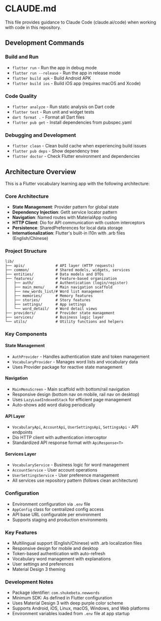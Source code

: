 # CLAUDE.md

This file provides guidance to Claude Code (claude.ai/code) when working with code in this repository.

## Development Commands

### Build and Run
- `flutter run` - Run the app in debug mode
- `flutter run --release` - Run the app in release mode  
- `flutter build apk` - Build Android APK
- `flutter build ios` - Build iOS app (requires macOS and Xcode)

### Code Quality
- `flutter analyze` - Run static analysis on Dart code
- `flutter test` - Run unit and widget tests
- `dart format .` - Format all Dart files
- `flutter pub get` - Install dependencies from pubspec.yaml

### Debugging and Development
- `flutter clean` - Clean build cache when experiencing build issues
- `flutter pub deps` - Show dependency tree
- `flutter doctor` - Check Flutter environment and dependencies

## Architecture Overview

This is a Flutter vocabulary learning app with the following architecture:

### Core Architecture
- **State Management**: Provider pattern for global state
- **Dependency Injection**: GetIt service locator pattern
- **Navigation**: Named routes with MaterialApp routing
- **HTTP Client**: Dio for API communication with custom interceptors
- **Persistence**: SharedPreferences for local data storage
- **Internationalization**: Flutter's built-in l10n with .arb files (English/Chinese)

### Project Structure
```
lib/
├── apis/              # API layer (HTTP requests)
├── common/            # Shared models, widgets, services
├── entities/          # Data models and DTOs
├── features/          # Feature-based organization
│   ├── auth/          # Authentication (login/register)
│   ├── main_menu/     # Main navigation scaffold
│   ├── new_words_list/# Word list management
│   ├── memories/      # Memory features
│   ├── stories/       # Story features
│   ├── settings/      # App settings
│   └── word_detail/   # Word detail views
├── providers/         # Provider state management
├── services/          # Business logic layer
└── utils/             # Utility functions and helpers
```

### Key Components

#### State Management
- `AuthProvider` - Handles authentication state and token management
- `VocabularyProvider` - Manages word lists and vocabulary data
- Uses Provider package for reactive state management

#### Navigation
- `MainMenuScreen` - Main scaffold with bottom/rail navigation
- Responsive design (bottom nav on mobile, rail nav on desktop)
- Uses `LazyLoadIndexedStack` for efficient page management
- Auto-shows add word dialog periodically

#### API Layer
- `VocabularyApi`, `AccountApi`, `UserSettingsApi`, `SettingsApi` - API endpoints
- Dio HTTP client with authentication interceptor
- Standardized API response format with `ApiResponse<T>`

#### Services Layer
- `VocabularyService` - Business logic for word management
- `AccountService` - User account operations
- `UserSettingsService` - User preference management
- All services use repository pattern (follows clean architecture)

### Configuration
- Environment configuration via `.env` file
- `AppConfig` class for centralized config access
- API base URL configurable per environment
- Supports staging and production environments

### Key Features
- Multilingual support (English/Chinese) with .arb localization files
- Responsive design for mobile and desktop
- Token-based authentication with auto-refresh
- Vocabulary word management with explanations
- User settings and preferences
- Material Design 3 theming

### Development Notes
- Package identifier: `com.shukebeta.newwords`
- Minimum SDK: As defined in Flutter configuration
- Uses Material Design 3 with deep purple color scheme
- Supports Android, iOS, Linux, macOS, Windows, and Web platforms
- Environment variables loaded from `.env` file at app startup